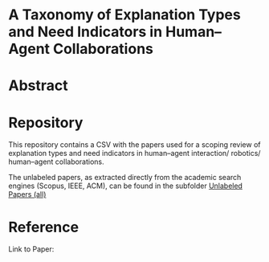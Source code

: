 # A Taxonomy of Explanation Types and Need Indicators in Human–Agent Collaborations

# Abstract

# Repository
This repository contains a CSV with the papers used for a scoping review of explanation types and need indicators in human–agent interaction/ robotics/ human–agent collaborations.

The unlabeled papers, as extracted directly from the academic search engines (Scopus, IEEE, ACM), can be found in the subfolder [Unlabeled Papers (all)](https://github.com/lwachowiak/Explanation-Types-and-Need-Indicators-in-HAI/tree/main/Unlabeled%20Papers%20(all)%20)

# Reference 
Link to Paper:
